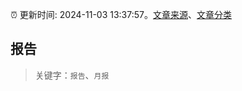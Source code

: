 :alarm_clock: 更新时间: 2024-11-03 13:37:57。[文章来源](/README.md)、[文章分类](/TAGS.md)

## 报告


> 关键字：`报告`、`月报`



